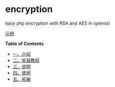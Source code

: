 # encryption
easy php encryption with RSA and AES in openssl

[示例](https://github.com/chanlly/encryption/tree/master/test)

**Table of Contents**

* [一、介绍](#一介绍-top)
* [二、安装教程](#二安装教程-top)
* [三、说明](#三说明-top)
* [四、使用](#四使用-top)
* [五、拓展](#expand)



